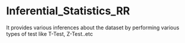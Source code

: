 # Inferential_Statistics_RR
It provides various inferences about the dataset by performing various types of test like T-Test, Z-Test..etc

